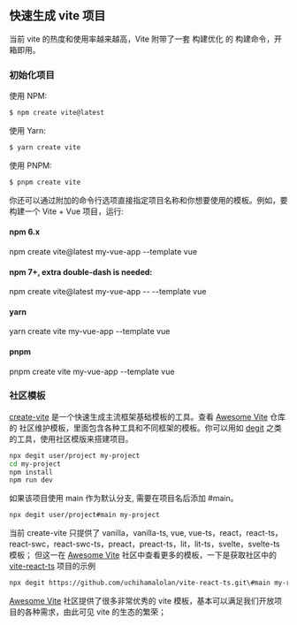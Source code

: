 ## 快速生成 vite 项目

当前 vite 的热度和使用率越来越高，Vite 附带了一套 构建优化 的 构建命令，开箱即用。

### 初始化项目
使用 NPM:
```bash
$ npm create vite@latest
```
使用 Yarn:
```bash
$ yarn create vite
```
使用 PNPM:
```bash
$ pnpm create vite
```

你还可以通过附加的命令行选项直接指定项目名称和你想要使用的模板。例如，要构建一个 Vite + Vue 项目，运行:
#### npm 6.x
npm create vite@latest my-vue-app --template vue

#### npm 7+, extra double-dash is needed:
npm create vite@latest my-vue-app -- --template vue

#### yarn
yarn create vite my-vue-app --template vue

#### pnpm
pnpm create vite my-vue-app --template vue


### 社区模板
[create-vite](https://github.com/vitejs/vite/tree/main/packages/create-vite) 是一个快速生成主流框架基础模板的工具。查看 [Awesome Vite](https://github.com/vitejs/awesome-vite#templates) 仓库的 社区维护模板，里面包含各种工具和不同框架的模板。你可以用如 [degit](https://github.com/Rich-Harris/degit) 之类的工具，使用社区模版来搭建项目。

```bash
npx degit user/project my-project
cd my-project
npm install
npm run dev
```
如果该项目使用 main 作为默认分支, 需要在项目名后添加 #main。

```bash
npx degit user/project#main my-project
```

当前 create-vite 只提供了 vanilla，vanilla-ts, vue, vue-ts，react，react-ts，react-swc，react-swc-ts，preact，preact-ts，lit，lit-ts，svelte，svelte-ts 模板；
但这一在 [Awesome Vite](https://github.com/vitejs/awesome-vite#templates) 社区中查看更多的模板，一下是获取社区中的 [vite-react-ts](https://github.com/uchihamalolan/vite-react-ts) 项目的示例
```bash
npx degit https://github.com/uchihamalolan/vite-react-ts.git\#main my-react-app
```

[Awesome Vite](https://github.com/vitejs/awesome-vite#templates) 社区提供了很多非常优秀的 vite 模板，基本可以满足我们开放项目的各种需求，由此可见 vite 的生态的繁荣；
